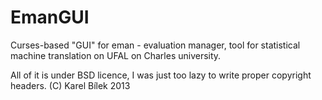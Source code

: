 EmanGUI
===

Curses-based "GUI" for eman - evaluation manager, tool for statistical machine translation on UFAL on Charles university.

All of it is under BSD licence, I was just too lazy to write proper copyright headers. (C) Karel Bílek 2013
